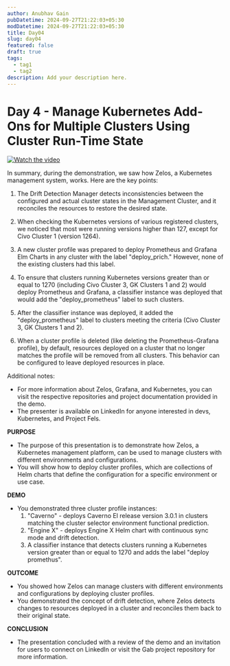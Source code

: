 ```yaml
---
author: Anubhav Gain
pubDatetime: 2024-09-27T21:22:03+05:30
modDatetime: 2024-09-27T21:22:03+05:30
title: Day04
slug: day04
featured: false
draft: true
tags:
  - tag1
  - tag2
description: Add your description here.
---
```


# Day 4 - Manage Kubernetes Add-Ons for Multiple Clusters Using Cluster Run-Time State

[![Watch the video](/thumbnails/day4.png)](https://www.youtube.com/watch?v=9OJSRbyEGVI)

In summary, during the demonstration, we saw how Zelos, a Kubernetes management system, works. Here are the key points:

1. The Drift Detection Manager detects inconsistencies between the configured and actual cluster states in the Management Cluster, and it reconciles the resources to restore the desired state.

2. When checking the Kubernetes versions of various registered clusters, we noticed that most were running versions higher than 127, except for Civo Cluster 1 (version 1264).

3. A new cluster profile was prepared to deploy Prometheus and Grafana Elm Charts in any cluster with the label "deploy_prich." However, none of the existing clusters had this label.

4. To ensure that clusters running Kubernetes versions greater than or equal to 1270 (including Civo Cluster 3, GK Clusters 1 and 2) would deploy Prometheus and Grafana, a classifier instance was deployed that would add the "deploy_prometheus" label to such clusters.

5. After the classifier instance was deployed, it added the "deploy_prometheus" label to clusters meeting the criteria (Civo Cluster 3, GK Clusters 1 and 2).

6. When a cluster profile is deleted (like deleting the Prometheus-Grafana profile), by default, resources deployed on a cluster that no longer matches the profile will be removed from all clusters. This behavior can be configured to leave deployed resources in place.

Additional notes:

- For more information about Zelos, Grafana, and Kubernetes, you can visit the respective repositories and project documentation provided in the demo.
- The presenter is available on LinkedIn for anyone interested in devs, Kubernetes, and Project Fels.

**PURPOSE**

- The purpose of this presentation is to demonstrate how Zelos, a Kubernetes management platform, can be used to manage clusters with different environments and configurations.
- You will show how to deploy cluster profiles, which are collections of Helm charts that define the configuration for a specific environment or use case.

**DEMO**

- You demonstrated three cluster profile instances:
  1.  "Caverno" - deploys Caverno El release version 3.0.1 in clusters matching the cluster selector environment functional prediction.
  2.  "Engine X" - deploys Engine X Helm chart with continuous sync mode and drift detection.
  3.  A classifier instance that detects clusters running a Kubernetes version greater than or equal to 1270 and adds the label "deploy promethus".

**OUTCOME**

- You showed how Zelos can manage clusters with different environments and configurations by deploying cluster profiles.
- You demonstrated the concept of drift detection, where Zelos detects changes to resources deployed in a cluster and reconciles them back to their original state.

**CONCLUSION**

- The presentation concluded with a review of the demo and an invitation for users to connect on LinkedIn or visit the Gab project repository for more information.
